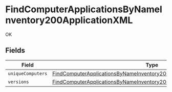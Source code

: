 # FindComputerApplicationsByNameInventory200ApplicationXML

OK


## Fields

| Field                                                                                                                                                                         | Type                                                                                                                                                                          | Required                                                                                                                                                                      | Description                                                                                                                                                                   |
| ----------------------------------------------------------------------------------------------------------------------------------------------------------------------------- | ----------------------------------------------------------------------------------------------------------------------------------------------------------------------------- | ----------------------------------------------------------------------------------------------------------------------------------------------------------------------------- | ----------------------------------------------------------------------------------------------------------------------------------------------------------------------------- |
| `uniqueComputers`                                                                                                                                                             | [FindComputerApplicationsByNameInventory200ApplicationXMLUniqueComputers](../../models/operations/findcomputerapplicationsbynameinventory200applicationxmluniquecomputers.md) | :heavy_minus_sign:                                                                                                                                                            | N/A                                                                                                                                                                           |
| `versions`                                                                                                                                                                    | [FindComputerApplicationsByNameInventory200ApplicationXMLVersions](../../models/operations/findcomputerapplicationsbynameinventory200applicationxmlversions.md)               | :heavy_minus_sign:                                                                                                                                                            | N/A                                                                                                                                                                           |